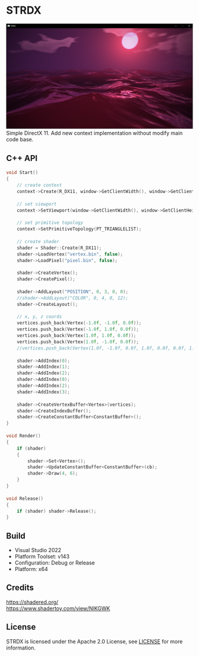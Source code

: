 # STRDX
![](strdx.png)
Simple DirectX 11. Add new context implementation without modify main code base.
## C++ API
```cpp
void Start()
{
    // create context
    context->Create(R_DX11, window->GetClientWidth(), window->GetClientHeight());

    // set viewport
    context->SetViewport(window->GetClientWidth(), window->GetClientHeight());

    // set primitive topology
    context->SetPrimitiveTopology(PT_TRIANGLELIST);

    // create shader
    shader = Shader::Create(R_DX11);
    shader->LoadVertex("vertex.bin", false);
    shader->LoadPixel("pixel.bin", false);

    shader->CreateVertex();
    shader->CreatePixel();

    shader->AddLayout("POSITION", 0, 3, 0, 0);
    //shader->AddLayout("COLOR", 0, 4, 0, 12);
    shader->CreateLayout();

    // x, y, z coords
    vertices.push_back(Vertex(-1.0f, -1.0f, 0.0f));
    vertices.push_back(Vertex(-1.0f, 1.0f, 0.0f));
    vertices.push_back(Vertex(1.0f, 1.0f, 0.0f));
    vertices.push_back(Vertex(1.0f, -1.0f, 0.0f));
    //vertices.push_back(Vertex(1.0f, -1.0f, 0.0f, 1.0f, 0.0f, 0.0f, 1.0f));

    shader->AddIndex(0);
    shader->AddIndex(1);
    shader->AddIndex(2);
    shader->AddIndex(0);
    shader->AddIndex(2);
    shader->AddIndex(3);

    shader->CreateVertexBuffer<Vertex>(vertices);
    shader->CreateIndexBuffer();
    shader->CreateConstantBuffer<ConstantBuffer>();
}

void Render()
{
    if (shader)
    {
        shader->Set<Vertex>();
        shader->UpdateConstantBuffer<ConstantBuffer>(cb);
        shader->Draw(4, 6);
    }
}

void Release()
{
    if (shader) shader->Release();
}
```
## Build
- Visual Studio 2022
- Platform Toolset: v143
- Configuration: Debug or Release
- Platform: x64
## Credits
https://shadered.org/ \
https://www.shadertoy.com/view/NlKGWK
## License
STRDX is licensed under the Apache 2.0 License, see [LICENSE](/LICENSE) for more information.

